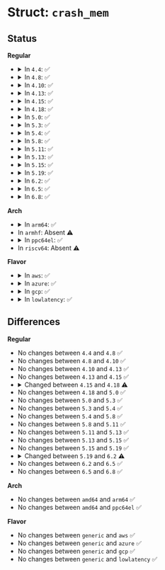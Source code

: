 # Struct: <code>crash_mem</code>

## Status
<b>Regular</b>
<ul>
<li>
<details>
<summary>In <code>4.4</code>: ✅</summary>

```c
struct crash_mem {
    unsigned int nr_ranges;
    struct crash_mem_range ranges[16];
};
```
</details>
</li>
<li>
<details>
<summary>In <code>4.8</code>: ✅</summary>

```c
struct crash_mem {
    unsigned int nr_ranges;
    struct crash_mem_range ranges[16];
};
```
</details>
</li>
<li>
<details>
<summary>In <code>4.10</code>: ✅</summary>

```c
struct crash_mem {
    unsigned int nr_ranges;
    struct crash_mem_range ranges[16];
};
```
</details>
</li>
<li>
<details>
<summary>In <code>4.13</code>: ✅</summary>

```c
struct crash_mem {
    unsigned int nr_ranges;
    struct crash_mem_range ranges[16];
};
```
</details>
</li>
<li>
<details>
<summary>In <code>4.15</code>: ✅</summary>

```c
struct crash_mem {
    unsigned int nr_ranges;
    struct crash_mem_range ranges[16];
};
```
</details>
</li>
<li>
<details>
<summary>In <code>4.18</code>: ✅</summary>

```c
struct crash_mem {
    unsigned int max_nr_ranges;
    unsigned int nr_ranges;
    struct crash_mem_range ranges[0];
};
```
</details>
</li>
<li>
<details>
<summary>In <code>5.0</code>: ✅</summary>

```c
struct crash_mem {
    unsigned int max_nr_ranges;
    unsigned int nr_ranges;
    struct crash_mem_range ranges[0];
};
```
</details>
</li>
<li>
<details>
<summary>In <code>5.3</code>: ✅</summary>

```c
struct crash_mem {
    unsigned int max_nr_ranges;
    unsigned int nr_ranges;
    struct crash_mem_range ranges[0];
};
```
</details>
</li>
<li>
<details>
<summary>In <code>5.4</code>: ✅</summary>

```c
struct crash_mem {
    unsigned int max_nr_ranges;
    unsigned int nr_ranges;
    struct crash_mem_range ranges[0];
};
```
</details>
</li>
<li>
<details>
<summary>In <code>5.8</code>: ✅</summary>

```c
struct crash_mem {
    unsigned int max_nr_ranges;
    unsigned int nr_ranges;
    struct crash_mem_range ranges[0];
};
```
</details>
</li>
<li>
<details>
<summary>In <code>5.11</code>: ✅</summary>

```c
struct crash_mem {
    unsigned int max_nr_ranges;
    unsigned int nr_ranges;
    struct crash_mem_range ranges[0];
};
```
</details>
</li>
<li>
<details>
<summary>In <code>5.13</code>: ✅</summary>

```c
struct crash_mem {
    unsigned int max_nr_ranges;
    unsigned int nr_ranges;
    struct crash_mem_range ranges[0];
};
```
</details>
</li>
<li>
<details>
<summary>In <code>5.15</code>: ✅</summary>

```c
struct crash_mem {
    unsigned int max_nr_ranges;
    unsigned int nr_ranges;
    struct crash_mem_range ranges[0];
};
```
</details>
</li>
<li>
<details>
<summary>In <code>5.19</code>: ✅</summary>

```c
struct crash_mem {
    unsigned int max_nr_ranges;
    unsigned int nr_ranges;
    struct crash_mem_range ranges[0];
};
```
</details>
</li>
<li>
<details>
<summary>In <code>6.2</code>: ✅</summary>

```c
struct crash_mem {
    unsigned int max_nr_ranges;
    unsigned int nr_ranges;
    struct range ranges[0];
};
```
</details>
</li>
<li>
<details>
<summary>In <code>6.5</code>: ✅</summary>

```c
struct crash_mem {
    unsigned int max_nr_ranges;
    unsigned int nr_ranges;
    struct range ranges[0];
};
```
</details>
</li>
<li>
<details>
<summary>In <code>6.8</code>: ✅</summary>

```c
struct crash_mem {
    unsigned int max_nr_ranges;
    unsigned int nr_ranges;
    struct range ranges[0];
};
```
</details>
</li>
</ul>
<b>Arch</b>
<ul>
<li>
<details>
<summary>In <code>arm64</code>: ✅</summary>

```c
struct crash_mem {
    unsigned int max_nr_ranges;
    unsigned int nr_ranges;
    struct crash_mem_range ranges[0];
};
```
</details>
</li>
<li>
In <code>armhf</code>: Absent ⚠️
</li>
<li>
<details>
<summary>In <code>ppc64el</code>: ✅</summary>

```c
struct crash_mem {
    unsigned int max_nr_ranges;
    unsigned int nr_ranges;
    struct crash_mem_range ranges[0];
};
```
</details>
</li>
<li>
In <code>riscv64</code>: Absent ⚠️
</li>
</ul>
<b>Flavor</b>
<ul>
<li>
<details>
<summary>In <code>aws</code>: ✅</summary>

```c
struct crash_mem {
    unsigned int max_nr_ranges;
    unsigned int nr_ranges;
    struct crash_mem_range ranges[0];
};
```
</details>
</li>
<li>
<details>
<summary>In <code>azure</code>: ✅</summary>

```c
struct crash_mem {
    unsigned int max_nr_ranges;
    unsigned int nr_ranges;
    struct crash_mem_range ranges[0];
};
```
</details>
</li>
<li>
<details>
<summary>In <code>gcp</code>: ✅</summary>

```c
struct crash_mem {
    unsigned int max_nr_ranges;
    unsigned int nr_ranges;
    struct crash_mem_range ranges[0];
};
```
</details>
</li>
<li>
<details>
<summary>In <code>lowlatency</code>: ✅</summary>

```c
struct crash_mem {
    unsigned int max_nr_ranges;
    unsigned int nr_ranges;
    struct crash_mem_range ranges[0];
};
```
</details>
</li>
</ul>

## Differences
<b>Regular</b>
<ul>
<li>
No changes between <code>4.4</code> and <code>4.8</code> ✅
</li>
<li>
No changes between <code>4.8</code> and <code>4.10</code> ✅
</li>
<li>
No changes between <code>4.10</code> and <code>4.13</code> ✅
</li>
<li>
No changes between <code>4.13</code> and <code>4.15</code> ✅
</li>
<li>
<details>
<summary>Changed between <code>4.15</code> and <code>4.18</code> ⚠️</summary>
<ul>
<li>
<b>Field added. </b>
<code>unsigned int max_nr_ranges</code>
</li>
<li>
<b>Field type changed. </b>
<code>struct crash_mem_range ranges[16]</code> ➡️ <code>struct crash_mem_range ranges[0]</code>
</li>
</ul>
</details>
</li>
<li>
No changes between <code>4.18</code> and <code>5.0</code> ✅
</li>
<li>
No changes between <code>5.0</code> and <code>5.3</code> ✅
</li>
<li>
No changes between <code>5.3</code> and <code>5.4</code> ✅
</li>
<li>
No changes between <code>5.4</code> and <code>5.8</code> ✅
</li>
<li>
No changes between <code>5.8</code> and <code>5.11</code> ✅
</li>
<li>
No changes between <code>5.11</code> and <code>5.13</code> ✅
</li>
<li>
No changes between <code>5.13</code> and <code>5.15</code> ✅
</li>
<li>
No changes between <code>5.15</code> and <code>5.19</code> ✅
</li>
<li>
<details>
<summary>Changed between <code>5.19</code> and <code>6.2</code> ⚠️</summary>
<ul>
<li>
<b>Field type changed. </b>
<code>struct crash_mem_range ranges[0]</code> ➡️ <code>struct range ranges[0]</code>
</li>
</ul>
</details>
</li>
<li>
No changes between <code>6.2</code> and <code>6.5</code> ✅
</li>
<li>
No changes between <code>6.5</code> and <code>6.8</code> ✅
</li>
</ul>
<b>Arch</b>
<ul>
<li>
No changes between <code>amd64</code> and <code>arm64</code> ✅
</li>
<li>
No changes between <code>amd64</code> and <code>ppc64el</code> ✅
</li>
</ul>
<b>Flavor</b>
<ul>
<li>
No changes between <code>generic</code> and <code>aws</code> ✅
</li>
<li>
No changes between <code>generic</code> and <code>azure</code> ✅
</li>
<li>
No changes between <code>generic</code> and <code>gcp</code> ✅
</li>
<li>
No changes between <code>generic</code> and <code>lowlatency</code> ✅
</li>
</ul>
